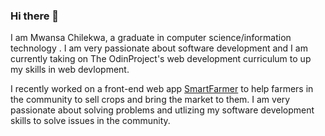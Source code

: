 ### Hi there 👋

I am Mwansa Chilekwa, a graduate in computer science/information technology .
I am very passionate about software development and I am currently taking on The OdinProject's web development curriculum to up 
my skills in web devlopment. 

I recently worked on a front-end web app [SmartFarmer](https://smartfarmer.netlify.app/) to help farmers in the community to sell 
crops and bring the market to them.
I am very passionate about solving problems and utlizing my software development skills to solve issues in the community.

